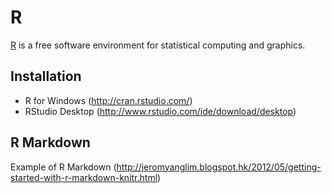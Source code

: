 # R

[R][R] is a free software environment for statistical computing and graphics.

## Installation
* R for Windows (<http://cran.rstudio.com/>)
* RStudio Desktop (<http://www.rstudio.com/ide/download/desktop>)

## R Markdown
Example of R Markdown (<http://jeromyanglim.blogspot.hk/2012/05/getting-started-with-r-markdown-knitr.html>)

[R]: http://www.r-project.org/
